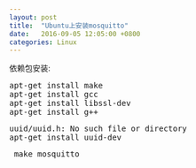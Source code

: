 ```yaml
---
layout: post
title:  "Ubuntu上安装mosquitto"
date:   2016-09-05 12:05:00 +0800
categories: Linux
---
```


依赖包安装:
<pre>
apt-get install make
apt-get install gcc
apt-get install libssl-dev
apt-get install g++
</pre>

<pre>
uuid/uuid.h: No such file or directory
apt-get install uuid-dev
</pre>

<pre>
 make mosquitto
 </pre>
